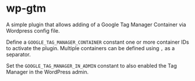 wp-gtm
======

A simple plugin that allows adding of a Google Tag Manager Container via Wordpress config file.

Define a `GOOGLE_TAG_MANAGER_CONTAINER` constant one or more container IDs to activate the plugin. Multiple containers can be
defined using `,` as a separator.

Set the `GOOGLE_TAG_MANAGER_IN_ADMIN` constant to also enabled the Tag Manager in the WordPress admin.

